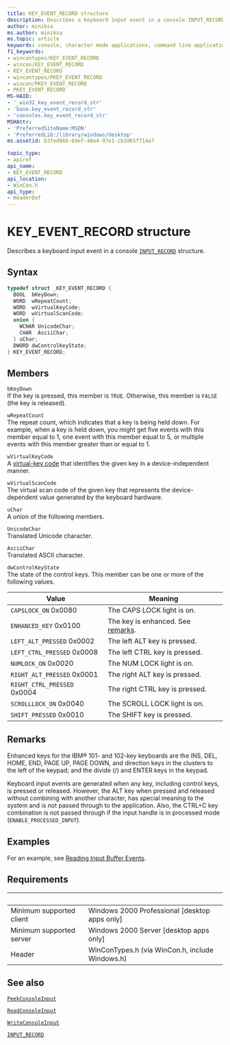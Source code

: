 ```yaml
---
title: KEY_EVENT_RECORD structure
description: Describes a keyboard input event in a console INPUT_RECORD structure.
author: miniksa
ms.author: miniksa
ms.topic: article
keywords: console, character mode applications, command line applications, terminal applications, console api
f1_keywords:
- wincontypes/KEY_EVENT_RECORD
- wincon/KEY_EVENT_RECORD
- KEY_EVENT_RECORD
- wincontypes/PKEY_EVENT_RECORD
- wincon/PKEY_EVENT_RECORD
- PKEY_EVENT_RECORD
MS-HAID:
- '_win32_key_event_record_str'
- 'base.key_event_record_str'
- 'consoles.key_event_record_str'
MSHAttr:
- 'PreferredSiteName:MSDN'
- 'PreferredLib:/library/windows/desktop'
ms.assetid: b3fed86b-84ef-48e4-97e1-cb3d65f714a7

topic_type:
- apiref
api_name:
- KEY_EVENT_RECORD
api_location:
- WinCon.h
api_type:
- HeaderDef
---
```


# KEY_EVENT_RECORD structure

Describes a keyboard input event in a console [`INPUT_RECORD`](input-record-str.md) structure.

## Syntax

```C
typedef struct _KEY_EVENT_RECORD {
  BOOL  bKeyDown;
  WORD  wRepeatCount;
  WORD  wVirtualKeyCode;
  WORD  wVirtualScanCode;
  union {
    WCHAR UnicodeChar;
    CHAR  AsciiChar;
  } uChar;
  DWORD dwControlKeyState;
} KEY_EVENT_RECORD;
```

## Members

`bKeyDown`  
If the key is pressed, this member is `TRUE`. Otherwise, this member is `FALSE` (the key is released).

`wRepeatCount`  
The repeat count, which indicates that a key is being held down. For example, when a key is held down, you might get five events with this member equal to 1, one event with this member equal to 5, or multiple events with this member greater than or equal to 1.

`wVirtualKeyCode`  
A [virtual-key code](https://msdn.microsoft.com/library/windows/desktop/dd375731(v=vs.85).aspx) that identifies the given key in a device-independent manner.

`wVirtualScanCode`  
The virtual scan code of the given key that represents the device-dependent value generated by the keyboard hardware.

`uChar`  
A union of the following members.

`UnicodeChar`  
Translated Unicode character.

`AsciiChar`  
Translated ASCII character.

`dwControlKeyState`  
The state of the control keys. This member can be one or more of the following values.

| Value | Meaning |
|-|-|
| `CAPSLOCK_ON` 0x0080 | The CAPS LOCK light is on. |
| `ENHANCED_KEY` 0x0100 | The key is enhanced. See [remarks](key-event-record-str.md#remarks). |
| `LEFT_ALT_PRESSED` 0x0002 | The left ALT key is pressed. |
| `LEFT_CTRL_PRESSED` 0x0008 | The left CTRL key is pressed. |
| `NUMLOCK_ON` 0x0020 | The NUM LOCK light is on. |
| `RIGHT_ALT_PRESSED` 0x0001 | The right ALT key is pressed. |
| `RIGHT_CTRL_PRESSED` 0x0004 | The right CTRL key is pressed. |
| `SCROLLLOCK_ON` 0x0040 | The SCROLL LOCK light is on. |
| `SHIFT_PRESSED` 0x0010 | The SHIFT key is pressed. |

## Remarks

Enhanced keys for the IBM® 101- and 102-key keyboards are the INS, DEL, HOME, END, PAGE UP, PAGE DOWN, and direction keys in the clusters to the left of the keypad; and the divide (/) and ENTER keys in the keypad.

Keyboard input events are generated when any key, including control keys, is pressed or released. However, the ALT key when pressed and released without combining with another character, has special meaning to the system and is not passed through to the application. Also, the CTRL+C key combination is not passed through if the input handle is in processed mode (`ENABLE_PROCESSED_INPUT`).

## Examples

For an example, see [Reading Input Buffer Events](reading-input-buffer-events.md).

## Requirements

| &nbsp; | &nbsp; |
|-|-|
| Minimum supported client | Windows 2000 Professional \[desktop apps only\] |
| Minimum supported server | Windows 2000 Server \[desktop apps only\] |
| Header | WinConTypes.h (via WinCon.h, include Windows.h) |

## See also

[`PeekConsoleInput`](peekconsoleinput.md)

[`ReadConsoleInput`](readconsoleinput.md)

[`WriteConsoleInput`](writeconsoleinput.md)

[`INPUT_RECORD`](input-record-str.md)
